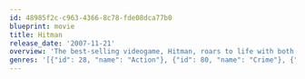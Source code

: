 ```yaml
---
id: 48985f2c-c963-4366-8c78-fde08dca77b0
blueprint: movie
title: Hitman
release_date: '2007-11-21'
overview: 'The best-selling videogame, Hitman, roars to life with both barrels blazing in this hardcore action-thriller starring Timothy Olyphant. A genetically engineered assassin with deadly aim, known only as "Agent 47" eliminates strategic targets for a top-secret organization. But when he''s double-crossed, the hunter becomes the prey as 47 finds himself in a life-or-death game of international intrigue.'
genres: '[{"id": 28, "name": "Action"}, {"id": 80, "name": "Crime"}, {"id": 18, "name": "Drama"}, {"id": 53, "name": "Thriller"}]'
---
```

